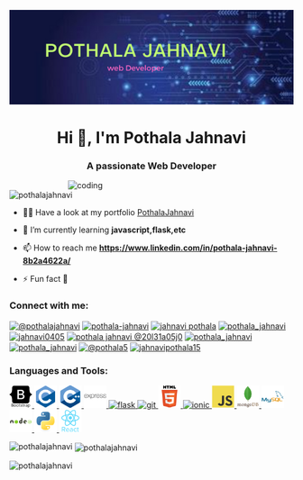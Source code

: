![logo](https://github.com/PothalaJahnavi/PothalaJahnavi/blob/main/pothala%20jahnavi.png)
<h1 align="center">Hi 👋, I'm Pothala Jahnavi</h1>
<h3 align="center">A passionate Web Developer</h3>

<img align="right" src="https://miro.medium.com/v2/resize:fit:1100/format:webp/1*YZYioxy45PiyCocb7YoPSg.png" width="400" alt="coding">

<p align="left"> <img src="https://komarev.com/ghpvc/?username=pothalajahnavi&label=Profile%20views&color=0e75b6&style=flat" alt="pothalajahnavi" /> </p>

- 👨‍💻 Have a look at my portfolio [PothalaJahnavi](https://jahnaviportfolio.netlify.app)

- 🌱 I’m currently learning **javascript,flask,etc**

- 📫 How to reach me **https://www.linkedin.com/in/pothala-jahnavi-8b2a4622a/**

- ⚡ Fun fact **🙂**

<h3 align="left">Connect with me:</h3>
<p align="left">
<a href="https://twitter.com/@pothalajahnavi" target="blank"><img align="center" src="https://raw.githubusercontent.com/rahuldkjain/github-profile-readme-generator/master/src/images/icons/Social/twitter.svg" alt="@pothalajahnavi" height="30" width="40" /></a>
<a href="https://linkedin.com/in/pothala-jahnavi" target="blank"><img align="center" src="https://raw.githubusercontent.com/rahuldkjain/github-profile-readme-generator/master/src/images/icons/Social/linked-in-alt.svg" alt="pothala-jahnavi" height="30" width="40" /></a>
<a href="https://fb.com/jahnavi pothala" target="blank"><img align="center" src="https://raw.githubusercontent.com/rahuldkjain/github-profile-readme-generator/master/src/images/icons/Social/facebook.svg" alt="jahnavi pothala" height="30" width="40" /></a>
<a href="https://instagram.com/pothala_jahnavi" target="blank"><img align="center" src="https://raw.githubusercontent.com/rahuldkjain/github-profile-readme-generator/master/src/images/icons/Social/instagram.svg" alt="pothala_jahnavi" height="30" width="40" /></a>
<a href="https://www.codechef.com/users/jahnavi0405" target="blank"><img align="center" src="https://cdn.jsdelivr.net/npm/simple-icons@3.1.0/icons/codechef.svg" alt="jahnavi0405" height="30" width="40" /></a>
<a href="https://www.hackerrank.com/pothala jahnavi @20l31a05j0" target="blank"><img align="center" src="https://raw.githubusercontent.com/rahuldkjain/github-profile-readme-generator/master/src/images/icons/Social/hackerrank.svg" alt="pothala jahnavi @20l31a05j0" height="30" width="40" /></a>
<a href="https://codeforces.com/profile/pothala_jahnavi" target="blank"><img align="center" src="https://raw.githubusercontent.com/rahuldkjain/github-profile-readme-generator/master/src/images/icons/Social/codeforces.svg" alt="pothala_jahnavi" height="30" width="40" /></a>
<a href="https://www.leetcode.com/pothala_jahnavi" target="blank"><img align="center" src="https://raw.githubusercontent.com/rahuldkjain/github-profile-readme-generator/master/src/images/icons/Social/leet-code.svg" alt="pothala_jahnavi" height="30" width="40" /></a>
<a href="https://www.hackerearth.com/@pothala5" target="blank"><img align="center" src="https://raw.githubusercontent.com/rahuldkjain/github-profile-readme-generator/master/src/images/icons/Social/hackerearth.svg" alt="@pothala5" height="30" width="40" /></a>
<a href="https://auth.geeksforgeeks.org/user/jahnavipothala15" target="blank"><img align="center" src="https://raw.githubusercontent.com/rahuldkjain/github-profile-readme-generator/master/src/images/icons/Social/geeks-for-geeks.svg" alt="jahnavipothala15" height="30" width="40" /></a>
</p>

<h3 align="left">Languages and Tools:</h3>
<p align="left"> <a href="https://getbootstrap.com" target="_blank" rel="noreferrer"> <img src="https://raw.githubusercontent.com/devicons/devicon/master/icons/bootstrap/bootstrap-plain-wordmark.svg" alt="bootstrap" width="40" height="40"/> </a> <a href="https://www.cprogramming.com/" target="_blank" rel="noreferrer"> <img src="https://raw.githubusercontent.com/devicons/devicon/master/icons/c/c-original.svg" alt="c" width="40" height="40"/> </a> <a href="https://www.w3schools.com/cpp/" target="_blank" rel="noreferrer"> <img src="https://raw.githubusercontent.com/devicons/devicon/master/icons/cplusplus/cplusplus-original.svg" alt="cplusplus" width="40" height="40"/> </a> <a href="https://expressjs.com" target="_blank" rel="noreferrer"> <img src="https://raw.githubusercontent.com/devicons/devicon/master/icons/express/express-original-wordmark.svg" alt="express" width="40" height="40"/> </a> <a href="https://flask.palletsprojects.com/" target="_blank" rel="noreferrer"> <img src="https://www.vectorlogo.zone/logos/pocoo_flask/pocoo_flask-icon.svg" alt="flask" width="40" height="40"/> </a> <a href="https://git-scm.com/" target="_blank" rel="noreferrer"> <img src="https://www.vectorlogo.zone/logos/git-scm/git-scm-icon.svg" alt="git" width="40" height="40"/> </a> <a href="https://www.w3.org/html/" target="_blank" rel="noreferrer"> <img src="https://raw.githubusercontent.com/devicons/devicon/master/icons/html5/html5-original-wordmark.svg" alt="html5" width="40" height="40"/> </a> <a href="https://ionicframework.com" target="_blank" rel="noreferrer"> <img src="https://upload.wikimedia.org/wikipedia/commons/d/d1/Ionic_Logo.svg" alt="ionic" width="40" height="40"/> </a> <a href="https://developer.mozilla.org/en-US/docs/Web/JavaScript" target="_blank" rel="noreferrer"> <img src="https://raw.githubusercontent.com/devicons/devicon/master/icons/javascript/javascript-original.svg" alt="javascript" width="40" height="40"/> </a> <a href="https://www.mongodb.com/" target="_blank" rel="noreferrer"> <img src="https://raw.githubusercontent.com/devicons/devicon/master/icons/mongodb/mongodb-original-wordmark.svg" alt="mongodb" width="40" height="40"/> </a> <a href="https://www.mysql.com/" target="_blank" rel="noreferrer"> <img src="https://raw.githubusercontent.com/devicons/devicon/master/icons/mysql/mysql-original-wordmark.svg" alt="mysql" width="40" height="40"/> </a> <a href="https://nodejs.org" target="_blank" rel="noreferrer"> <img src="https://raw.githubusercontent.com/devicons/devicon/master/icons/nodejs/nodejs-original-wordmark.svg" alt="nodejs" width="40" height="40"/> </a> <a href="https://www.python.org" target="_blank" rel="noreferrer"> <img src="https://raw.githubusercontent.com/devicons/devicon/master/icons/python/python-original.svg" alt="python" width="40" height="40"/> </a> <a href="https://reactjs.org/" target="_blank" rel="noreferrer"> <img src="https://raw.githubusercontent.com/devicons/devicon/master/icons/react/react-original-wordmark.svg" alt="react" width="40" height="40"/> </a> </p>

<p><img align="left" src="https://github-readme-stats.vercel.app/api/top-langs?username=pothalajahnavi&show_icons=true&locale=en&layout=compact" alt="pothalajahnavi" /></p>

<p>&nbsp;<img align="center" src="https://github-readme-stats.vercel.app/api?username=pothalajahnavi&show_icons=true&locale=en" alt="pothalajahnavi" /></p>

<p><img align="center" src="https://github-readme-streak-stats.herokuapp.com/?user=pothalajahnavi&" alt="pothalajahnavi" /></p>
